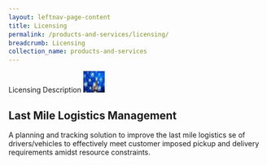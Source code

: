 ```yaml
---
layout: leftnav-page-content
title: Licensing
permalink: /products-and-services/licensing/
breadcrumb: Licensing
collection_name: products-and-services
---
```

Licensing Description
<img src="/images/sme_tech_solution_1.jpg" width="42" height="42">
<h2>Last Mile Logistics Management</h2>
<p>A planning and tracking solution to improve the last mile logistics se of drivers/vehicles to effectively meet customer imposed pickup and delivery requirements amidst resource constraints.</p>
